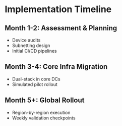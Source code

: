 
# Implementation Timeline

## Month 1-2: Assessment & Planning
- Device audits
- Subnetting design
- Initial CI/CD pipelines

## Month 3-4: Core Infra Migration
- Dual-stack in core DCs
- Simulated pilot rollout

## Month 5+: Global Rollout
- Region-by-region execution
- Weekly validation checkpoints
